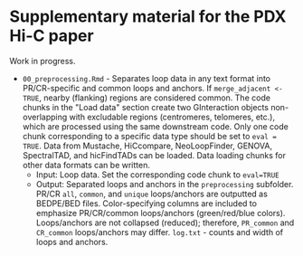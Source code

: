 # Supplementary material for the PDX Hi-C paper

Work in progress.

- `00_preprocessing.Rmd` - Separates loop data in any text format into PR/CR-specific and common loops and anchors. If `merge_adjacent <- TRUE`, nearby (flanking) regions are considered common. The code chunks in the "Load data" section create two GInteraction objects non-overlapping with excludable regions (centromeres, telomeres, etc.), which are processed using the same downstream code. Only one code chunk corresponding to a specific data type should be set to `eval = TRUE`. Data from Mustache, HiCcompare, NeoLoopFinder,  GENOVA, SpectralTAD, and hicFindTADs can be loaded. Data loading chunks for other data formats can be written. 
    - Input: Loop data. Set the corresponding code chunk to `eval=TRUE`
    - Output: Separated loops and anchors in the `preprocessing` subfolder. PR/CR `all`, `common`, and `unique` loops/anchors are outputted as BEDPE/BED files. Color-specifying columns are included to emphasize PR/CR/common loops/anchors (green/red/blue colors). Loops/anchors are not collapsed (reduced); therefore, `PR_common` and `CR_common` loops/anchors may differ. `log.txt` - counts and width of loops and anchors.
